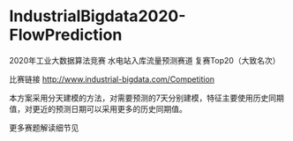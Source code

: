 # IndustrialBigdata2020-FlowPrediction

2020年工业大数据算法竞赛 水电站入库流量预测赛道 复赛Top20（大致名次）

比赛链接 http://www.industrial-bigdata.com/Competition

本方案采用分天建模的方法，对需要预测的7天分别建模，特征主要使用历史同期值，对更近的预测日期可以采用更多的历史同期值。

更多赛题解读细节见
